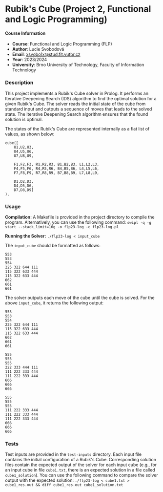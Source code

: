# Rubik's Cube (Project 2, Functional and Logic Programming)

#### Course Information
- **Course**: Functional and Logic Programming (FLP)
- **Author**: Lucie Svobodová
- **Email**:  xsvobo1x@stud.fit.vutbr.cz
- **Year**:   2023/2024
- **University**: Brno University of Technology, Faculty of Information Technology

### Description
This project implements a Rubik's Cube solver in Prolog. It performs an Iterative Deepening Search (IDS) algorithm to find the optimal solution for a given Rubik's Cube. The solver reads the initial state of the cube from standard input and outputs a sequence of moves that leads to the solved state. The Iterative Deepening Search algorithm ensures that the found solution is optimal.

The states of the Rubik's Cube are represented internally as a flat list of values, as shown below:
```
cube([
	U1,U2,U3,
	U4,U5,U6,
	U7,U8,U9,

	F1,F2,F3, R1,R2,R3, B1,B2,B3, L1,L2,L3,
	F4,F5,F6, R4,R5,R6, B4,B5,B6, L4,L5,L6,
	F7,F8,F9, R7,R8,R9, B7,B8,B9, L7,L8,L9,

	D1,D2,D3,
	D4,D5,D6,
	D7,D8,D9]
).
```

### Usage

**Compilation:**
A Makefile is provided in the project directory to compile the program. Alternatively, you can use the following command:
`swipl -q -g start --stack_limit=16g -o flp23-log -c flp23-log.pl`

**Running the Solver:**
`./flp23-log < input_cube`

The `input_cube` should be formatted as follows:
```
553
553
554
225 322 644 111
115 322 633 444
115 322 633 444
662
661
661
```

The solver outputs each move of the cube until the cube is solved. For the above `input_cube`, it returns the following output:
```
553
553
554
225 322 644 111
115 322 633 444
115 322 633 444
662
661
661

555
555
555
222 333 444 111
111 222 333 444
111 222 333 444
666
666
666

555
555
555
111 222 333 444
111 222 333 444
111 222 333 444
666
666
666
```

### Tests
Test inputs are provided in the `test-inputs` directory. Each input file contains the initial configuration of a Rubik's Cube. Corresponding solution files contain the expected output of the solver for each input cube (e.g., for an input cube in file `cube1.txt`, there is an expected solution in a file called `cube1_solution`). You can use the following command to compare the solver output with the expected solution:
`./flp23-log < cube1.txt > cube1_res.out && diff cube1_res.out cube1_solution.txt`
